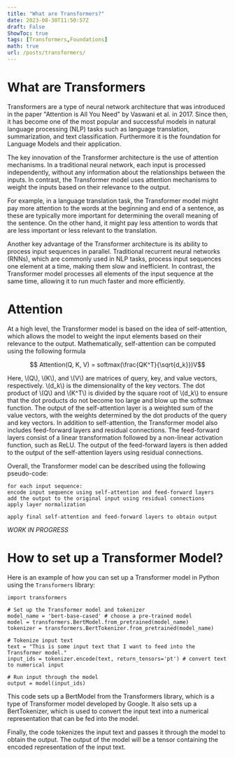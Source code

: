 ```yaml
---
title: "What are Transformers?"
date: 2023-08-30T11:50:57Z
draft: False
ShowToc: true
tags: [Transformers,Foundations]
math: true
url: /posts/transformers/
---
```


# What are Transformers

Transformers are a type of neural network architecture that was introduced in the paper "Attention is All You Need" by Vaswani et al. in 2017. Since then, it has become one of the most popular and successful models in natural language processing (NLP) tasks such as language translation, summarization, and text classification. Furthermore it is the foundation for Language Models and their application. 

The key innovation of the Transformer architecture is the use of attention mechanisms. In a traditional neural network, each input is processed independently, without any information about the relationships between the inputs. In contrast, the Transformer model uses attention mechanisms to weight the inputs based on their relevance to the output.

For example, in a language translation task, the Transformer model might pay more attention to the words at the beginning and end of a sentence, as these are typically more important for determining the overall meaning of the sentence. On the other hand, it might pay less attention to words that are less important or less relevant to the translation.

Another key advantage of the Transformer architecture is its ability to process input sequences in parallel. Traditional recurrent neural networks (RNNs), which are commonly used in NLP tasks, process input sequences one element at a time, making them slow and inefficient. In contrast, the Transformer model processes all elements of the input sequence at the same time, allowing it to run much faster and more efficiently.

# Attention


At a high level, the Transformer model is based on the idea of self-attention, which allows the model to weight the input elements based on their relevance to the output. Mathematically, self-attention can be computed using the following formula

$$ Attention(Q, K, V) = softmax(\frac{QK^T}{\sqrt{d_k}})V$$


Here, \\(Q\\), \\(K\\), and \\(V\\) are matrices of query, key, and value vectors, respectively. \\(d_k\\) is the dimensionality of the key vectors. The dot product of \\(Q\\) and \\(K^T\\) is divided by the square root of \\(d_k\\) to ensure that the dot products do not become too large and blow up the softmax function. The output of the self-attention layer is a weighted sum of the value vectors, with the weights determined by the dot products of the query and key vectors.
In addition to self-attention, the Transformer model also includes feed-forward layers and residual connections. The feed-forward layers consist of a linear transformation followed by a non-linear activation function, such as ReLU. The output of the feed-forward layers is then added to the output of the self-attention layers using residual connections.

Overall, the Transformer model can be described using the following pseudo-code:

    
    for each input sequence:
    encode input sequence using self-attention and feed-forward layers
    add the output to the original input using residual connections
    apply layer normalization

    apply final self-attention and feed-forward layers to obtain output

*WORK IN PROGRESS*    

# How to set up a Transformer Model?

Here is an example of how you can set up a Transformer model in Python using the `Transformers` library:

    
    import transformers

    # Set up the Transformer model and tokenizer
    model_name = 'bert-base-cased' # choose a pre-trained model
    model = transformers.BertModel.from_pretrained(model_name)
    tokenizer = transformers.BertTokenizer.from_pretrained(model_name)

    # Tokenize input text
    text = "This is some input text that I want to feed into the Transformer model."
    input_ids = tokenizer.encode(text, return_tensors='pt') # convert text to numerical input

    # Run input through the model
    output = model(input_ids)
    

This code sets up a BertModel from the Transformers library, which is a type of Transformer model developed by Google. It also sets up a BertTokenizer, which is used to convert the input text into a numerical representation that can be fed into the model.

Finally, the code tokenizes the input text and passes it through the model to obtain the output. The output of the model will be a tensor containing the encoded representation of the input text.

